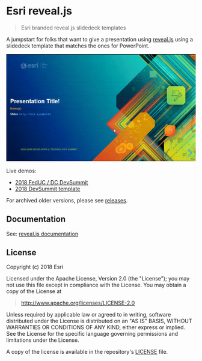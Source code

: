 # Esri reveal.js

> Esri branded reveal.js slidedeck templates

A jumpstart for folks that want to give a presentation using [reveal.js](https://github.com/hakimel/reveal.js/) using a slidedeck template that matches the ones for PowerPoint.

![Project preview](img/project-preview.gif)

Live demos:

* [2018 FedUC / DC DevSummit](https://esri.github.io/reveal.js/feduc-2018.html)
* [2018 DevSummit template](https://esri.github.io/reveal.js/devsummit-2018.html)

For archived older versions, please see [releases](https://github.com/esri/reveal-js/releases).

## Documentation

See: [reveal.js documentation](https://github.com/hakimel/reveal.js/blob/master/README.md)

## License

Copyright (c) 2018 Esri

Licensed under the Apache License, Version 2.0 (the "License");
you may not use this file except in compliance with the License.
You may obtain a copy of the License at

> http://www.apache.org/licenses/LICENSE-2.0

Unless required by applicable law or agreed to in writing, software
distributed under the License is distributed on an "AS IS" BASIS,
WITHOUT WARRANTIES OR CONDITIONS OF ANY KIND, either express or implied.
See the License for the specific language governing permissions and
limitations under the License.

A copy of the license is available in the repository's [LICENSE](./LICENSE) file.
